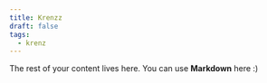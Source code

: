 ```yaml
---
title: Krenzz
draft: false
tags:
  - krenz
---
```

 
The rest of your content lives here. You can use **Markdown** here :)